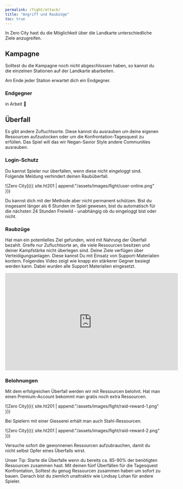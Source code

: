 ```yaml
---
permalink: /fight/attack/
title: "Angriff und Raubzüge"
toc: true
---
```


In Zero City hast du die Möglichkeit über die Landkarte unterschiedliche Ziele anzugreifen.


## Kampagne

Solltest du die Kampagne noch nicht abgeschlossen haben, so kannst du die einzelnen Stationen auf der Landkarte abarbeiten.

Am Ende jeder Station erwartet dich ein Endgegner.

### Endgegner

in Arbeit :construction:

## Überfall

Es gibt andere Zufluchtsorte. Diese kannst du ausrauben um deine eigenen Ressourcen aufzustocken oder um die Konfrontation-Tagesquest zu erfüllen. Das Spiel will das wir Negan-Savior Style andere Communities ausrauben.

### Login-Schutz

Du kannst Spieler nur überfallen, wenn diese nicht eingeloggt sind. Folgende Meldung verhindert deinen Raubüberfall.

![Zero City]({{ site.ht201 | append:"/assets/images/fight/user-online.png" }})

Du kannst dich mit der Methode aber nicht permanent schützen. Bist du insgesamt länger als 6 Stunden im Spiel gewesen, bist du automatisch für die nächsten 24 Stunden Freiwild - unabhängig ob du eingeloggt bist oder nicht.

### Raubzüge

Hat man ein potentielles Ziel gefunden, wird mit Nahrung der Überfall bezahlt. Greife nur Zufluchtsorte an, die viele Ressourcen besitzen und deiner Kampfstärke nicht überlegen sind. Deine Ziele verfügen über Verteidigungsanlagen. Diese kannst Du mit Einsatz von Support-Materialien kontern. Folgendes Video zeigt wie knapp ein stärkerer Gegner besiegt werden kann. Dabei wurden alle Support Materialien eingesetzt.

<iframe width="560" height="315" src="https://www.youtube.com/embed/Y2czPc7jt8c" frameborder="0" allow="accelerometer; autoplay; encrypted-media; gyroscope; picture-in-picture" allowfullscreen></iframe>

### Belohnungen

Mit dem erfolgreichen Überfall werden wir mit Ressourcen belohnt. Hat man einen Premium-Account bekommt man gratis noch extra Ressourcen.

![Zero City]({{ site.ht201 | append:"/assets/images/fight/raid-reward-1.png" }})

Bei Spielern mit einer Giesserei erhält man auch Stahl-Ressourcen.

![Zero City]({{ site.ht201 | append:"/assets/images/fight/raid-reward-2.png" }})

Versuche sofort die gewonnenen Ressourcen aufzubrauchen, damit du nicht selbst Opfer eines Überfalls wirst.

Unser Tip: Starte die Überfalle wenn du bereits ca. 85-90% der benötigten Ressourcen zusammen hast. Mit deinen fünf Überfällen für die Tagesquest Konfrontation, Solltest du genug Ressourcen zusammen haben um sofort zu bauen. Danach bist du ziemlich unattraktiv wie Lindsay Lohan für andere Spieler.
